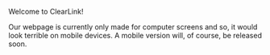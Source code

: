 Welcome to ClearLink!

Our webpage is currently only made for computer screens and so, it would look terrible on mobile devices.
A mobile version will, of course, be released soon.
